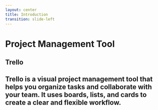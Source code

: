```yaml
---
layout: center
title: Introduction
transition: slide-left
---
```


# Project Management Tool

## <div v-click.show="1">Trello</div>

## <div v-click.show="2">Trello is a visual project management tool that helps you organize tasks and collaborate with your team. It uses boards, lists, and cards to create a clear and flexible workflow.</div>
